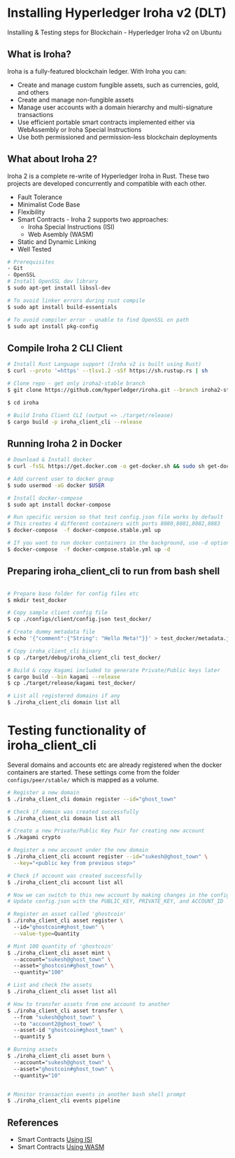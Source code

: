 # Installing Hyperledger Iroha v2 (DLT)
Installing & Testing steps for Blockchain - Hyperledger Iroha v2 on Ubuntu

## What is Iroha?
Iroha is a fully-featured blockchain ledger. With Iroha you can:

* Create and manage custom fungible assets, such as currencies, gold, and others
* Create and manage non-fungible assets
* Manage user accounts with a domain hierarchy and multi-signature transactions
* Use efficient portable smart contracts implemented either via WebAssembly or Iroha Special Instructions
* Use both permissioned and permission-less blockchain deployments

## What about Iroha 2?
Iroha 2 is a complete re-write of Hyperledger Iroha in Rust. These two projects are developed concurrently and compatible with each other.
* Fault Tolerance
* Minimalist Code Base
* Flexibility
* Smart Contracts - Iroha 2 supports two approaches:
  * Iroha Special Instructions (ISI)
  * Web Asembly (WASM)
* Static and Dynamic Linking
* Well Tested 

```bash
# Prerequisites
- Git
- OpenSSL
# Install OpenSSL dev library
$ sudo apt-get install libssl-dev

# To avoid linker errors during rust compile 
$ sudo apt install build-essentials

# To avoid compiler error - unable to find OpenSSL on path
$ sudo apt install pkg-config

```

## Compile Iroha 2 CLI Client
```bash
# Install Rust Language support (Iroha v2 is built using Rust)
$ curl --proto '=https' --tlsv1.2 -sSf https://sh.rustup.rs | sh

# Clone repo - get only iroha2-stable branch
$ git clone https://github.com/hyperledger/iroha.git --branch iroha2-stable

$ cd iroha

# Build Iroha Client CLI (output => ./target/release)
$ cargo build -p iroha_client_cli --release

```

## Running Iroha 2 in Docker
```bash
# Download & Install docker
$ curl -fsSL https://get.docker.com -o get-docker.sh && sudo sh get-docker.sh 

# Add current user to docker group
$ sudo usermod -aG docker $USER

# Install docker-compose
$ sudo apt install docker-compose

# Run specific version so that test config.json file works by default
# This creates 4 different containers with ports 8080,8081,8082,8083
$ docker-compose  -f docker-compose.stable.yml up

# If you want to run docker containers in the background, use -d option
$ docker-compose  -f docker-compose.stable.yml up -d

```

## Preparing iroha_client_cli to run from bash shell
```bash

# Prepare base folder for config files etc
$ mkdir test_docker

# Copy sample client config file
$ cp ./configs/client/config.json test_docker/

# Create dummy metadata file
$ echo '{"comment":{"String": "Hello Meta!"}}' > test_docker/metadata.json

# Copy iroha_client_cli binary
$ cp ./target/debug/iroha_client_cli test_docker/

# Build & copy Kagami included to generate Private/Public keys later
$ cargo build --bin kagami --release
$ cp ./target/release/kagami test_docker/

# List all registered domains if any
$ ./iroha_client_cli domain list all

```

# Testing functionality of iroha_client_cli
Several domains and accounts etc are already registered when the docker containers are started.
These settings come from the folder `configs/peer/stable/` which is mapped as a volume.

```bash
# Register a new domain
$ ./iroha_client_cli domain register --id="ghost_town"

# Check if domain was created successfully
$ ./iroha_client_cli domain list all

# Create a new Private/Public Key Pair for creating new account
$ ./kagami crypto

# Register a new account under the new domain
$ ./iroha_client_cli account register --id="sukesh@ghost_town" \
  --key="<public key from previous step>"

# Check if account was created successfully
$ ./iroha_client_cli account list all

# Now we can switch to this new account by making changes in the config.json
# Update config.json with the PUBLIC_KEY, PRIVATE_KEY, and ACCOUNT_ID 

# Register an asset called 'ghostcoin'
$ ./iroha_client_cli asset register \  
  --id="ghostcoin#ghost_town" \
  --value-type=Quantity

# Mint 100 quantity of 'ghostcoin'
$ ./iroha_client_cli asset mint \  
  --account="sukesh@ghost_town" \  
  --asset="ghostcoin#ghost_town" \  
  --quantity="100"

# List and check the assets
$ ./iroha_client_cli asset list all

# How to transfer assets from one account to another
$ ./iroha_client_cli asset transfer \  
  --from "sukesh@ghost_town" \  
  --to "account2@ghost_town" \ 
  --asset-id "ghostcoin#ghost_town" \  
  --quantity 5

# Burning assets
$ ./iroha_client_cli asset burn \  
  --account="sukesh@ghost_town" \  
  --asset="ghostcoin#ghost_town" \  
  --quantity="10"


# Monitor transaction events in another bash shell prompt
$ ./iroha_client_cli events pipeline

```

## References
* Smart Contracts [Using ISI](https://hyperledger.github.io/iroha-2-docs/guide/blockchain/expressions.html)  
* Smart Contracts [Using WASM](https://hyperledger.github.io/iroha-2-docs/guide/blockchain/wasm.html)
